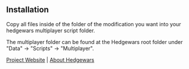 Installation
------------

Copy all files inside of the folder of the modification you want into your hedgewars multiplayer script folder. 

The multiplayer folder can be found at the Hedgewars root folder under "Data" -> "Scripts" -> "Multiplayer".

[Project Website](https://armitxes.net/Projects/HedgePack/) | [About Hedgewars](https://www.hedgewars.org)
